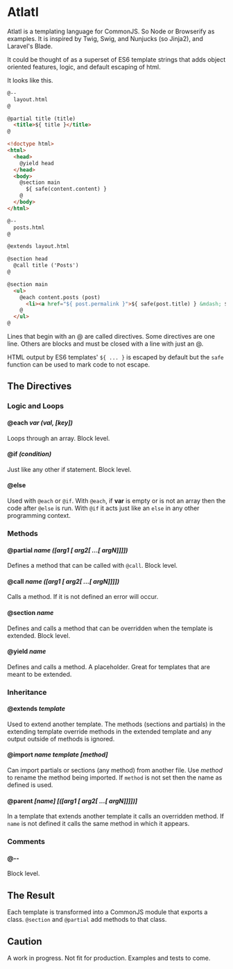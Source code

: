 # Atlatl

Atlatl is a templating language for CommonJS. So Node or Browserify as examples. It is inspired by Twig, Swig, and Nunjucks (so Jinja2), and Laravel's Blade.

It could be thought of as a superset of ES6 template strings that adds object oriented features, logic, and default escaping of html.

It looks like this.

```html
@--
  layout.html
@

@partial title (title)
  <title>${ title }</title>
@

<!doctype html>
<html>
  <head>
    @yield head
  </head>
  <body>
    @section main
      ${ safe(content.content) }
    @
  </body>
</html>
```

```html
@--
  posts.html
@

@extends layout.html

@section head
  @call title ('Posts')
@

@section main
  <ul>
    @each content.posts (post)
      <li><a href="${ post.permalink }">${ safe(post.title) } &mdash; ${ post.date }</a></li>
    @
  </ul>
@
```

Lines that begin with an @ are called directives. Some directives are one line. Others are blocks and must be closed with a line with just an @.

HTML output by ES6 templates' `${ ... }` is escaped by default but the `safe` function can be used to mark code to not escape.

## The Directives

### Logic and Loops

#### @each _var (val, [key])_

Loops through an array. Block level.

#### @if _(condition)_

Just like any other if statement. Block level.

#### @else

Used with `@each` or `@if`. With `@each`, if __var__ is empty or is not an array then the code after `@else` is run. With `@if` it acts just like an `else` in any other programming context.

### Methods

#### @partial _name ([arg1 [ arg2[ ...[ argN]]]])_

Defines a method that can be called with `@call`. Block level.

#### @call _name ([arg1 [ arg2[ ...[ argN]]]])_

Calls a method. If it is not defined an error will occur.

#### @section _name_

Defines and calls a method that can be overridden when the template is extended. Block level.

#### @yield _name_

Defines and calls a method. A placeholder. Great for templates that are meant to be extended.

### Inheritance

#### @extends _template_

Used to extend another template. The methods (sections and partials) in the extending template override methods in the extended template and any output outside of methods is ignored.

#### @import _name template [method]_

Can import partials or sections (any method) from another file. Use _method_ to rename the method being imported. If `method` is not set then the name as defined is used.

#### @parent _[name] [([arg1 [ arg2[ ...[ argN]]]])]_

In a template that extends another template it calls an overridden method. If `name` is not defined it calls the same method in which it appears.

### Comments

#### @--

Block level.

## The Result

Each template is transformed into a CommonJS module that exports a class. `@section` and `@partial` add methods to that class. 

## Caution

A work in progress. Not fit for production. Examples and tests to come.
